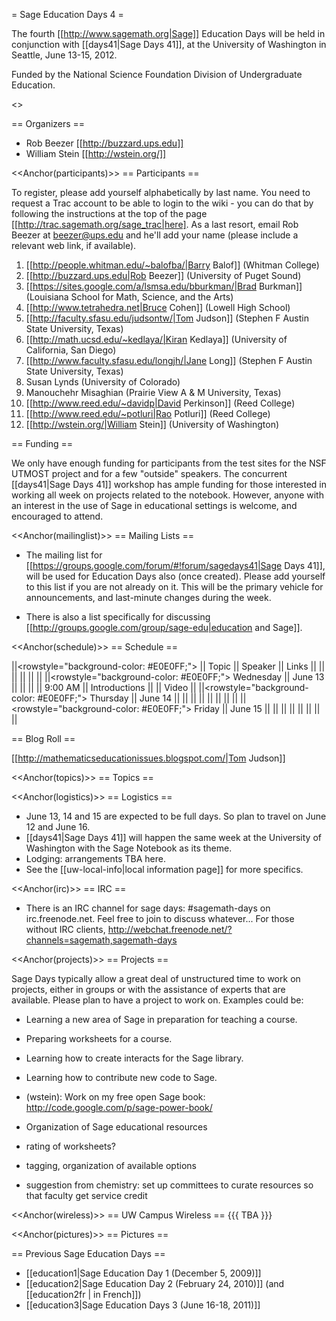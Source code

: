 = Sage Education Days 4 =

The fourth [[http://www.sagemath.org|Sage]] Education Days will be held in conjunction with [[days41|Sage Days 41]], at the University of Washington in Seattle, June 13-15, 2012.

Funded by the National Science Foundation Division of Undergraduate Education.

<<TableOfContents>>

== Organizers ==

 * Rob Beezer [[http://buzzard.ups.edu]]
 * William Stein [[http://wstein.org/]]

<<Anchor(participants)>>
== Participants ==

To register, please add yourself alphabetically by last name.  You need to request a Trac account to be able to login to the wiki - you can do that by following the instructions at the top of the page [[http://trac.sagemath.org/sage_trac|here].  As a last resort, email Rob Beezer  at beezer@ups.edu and he'll add your name (please include a relevant web link, if available).

 1. [[http://people.whitman.edu/~balofba/|Barry Balof]] (Whitman College)
 1. [[http://buzzard.ups.edu|Rob Beezer]] (University of Puget Sound)
 1. [[https://sites.google.com/a/lsmsa.edu/bburkman/|Brad Burkman]] (Louisiana School for Math, Science, and the Arts)
 1. [[http://www.tetrahedra.net|Bruce Cohen]] (Lowell High School)
 1. [[http://faculty.sfasu.edu/judsontw/|Tom Judson]] (Stephen F Austin State University, Texas)
 1. [[http://math.ucsd.edu/~kedlaya/|Kiran Kedlaya]] (University of California, San Diego)
 1. [[http://www.faculty.sfasu.edu/longjh/|Jane Long]] (Stephen F Austin State University, Texas)
 1. Susan Lynds (University of Colorado)
 1. Manouchehr Misaghian (Prairie View A & M University, Texas)
 1. [[http://www.reed.edu/~davidp|David Perkinson]] (Reed College)
 1. [[http://www.reed.edu/~potluri|Rao Potluri]] (Reed College)
 1. [[http://wstein.org/|William Stein]] (University of Washington)

== Funding ==

We only have enough funding for participants from the test sites for the NSF UTMOST project and for a few "outside" speakers.  The concurrent [[days41|Sage Days 41]] workshop has ample funding for those interested in working all week on projects related to the notebook.  However, anyone with an interest in the use of Sage in educational settings is welcome, and encouraged to attend.

<<Anchor(mailinglist)>>
== Mailing Lists ==

 * The mailing list for [[https://groups.google.com/forum/#!forum/sagedays41|Sage Days 41]],  will be used for Education Days also (once created).  Please add yourself to this list if you are not already on it.  This will be the primary vehicle for announcements, and last-minute changes during the week.

 * There is also a list specifically for discussing [[http://groups.google.com/group/sage-edu|education and Sage]].

<<Anchor(schedule)>>
== Schedule ==

||<rowstyle="background-color: #E0E0FF;"> || Topic || Speaker || Links ||
|| || || || ||
||<rowstyle="background-color: #E0E0FF;"> Wednesday || June 13 || || ||
||  9:00 AM || Introductions             || || Video ||
||<rowstyle="background-color: #E0E0FF;"> Thursday  || June 14 || || ||
||  ||  || ||  ||
||<rowstyle="background-color: #E0E0FF;"> Friday    || June 15 || || ||
||  ||  || ||  ||

== Blog Roll ==

[[http://mathematicseducationissues.blogspot.com/|Tom Judson]]

<<Anchor(topics)>>
== Topics ==



<<Anchor(logistics)>>
== Logistics ==

 * June 13, 14 and 15 are expected to be full days.  So plan to travel on June 12 and June 16.
 * [[days41|Sage Days 41]] will happen the same week at the University of Washington with the Sage Notebook as its theme.
 * Lodging: arrangements TBA here.
 * See the [[uw-local-info|local information page]] for more specifics.

<<Anchor(irc)>>
== IRC ==

 * There is an IRC channel for sage days: #sagemath-days on irc.freenode.net. Feel free to join to discuss whatever...   For those without IRC clients, http://webchat.freenode.net/?channels=sagemath,sagemath-days

<<Anchor(projects)>>
== Projects ==

Sage Days typically allow a great deal of unstructured time to work on projects, either in groups or with the assistance of experts that are available.  Please plan to have a project to work on.  Examples could be:

 * Learning a new area of Sage in preparation for teaching a course.
 * Preparing worksheets for a course.
 * Learning how to create interacts for the Sage library.
 * Learning how to contribute new code to Sage.
 * (wstein): Work on my free open Sage book: http://code.google.com/p/sage-power-book/

 * Organization of Sage educational resources
  * rating of worksheets?
  * tagging, organization of available options
  * suggestion from chemistry: set up committees to curate resources so that faculty get service credit




<<Anchor(wireless)>>
== UW Campus Wireless ==
{{{
TBA
}}}

<<Anchor(pictures)>>
== Pictures ==

== Previous Sage Education Days ==

 * [[education1|Sage Education Day 1 (December 5, 2009)]]
 * [[education2|Sage Education Day 2 (February 24, 2010)]] (and [[education2fr | in French]])
 * [[education3|Sage Education Days 3 (June 16-18, 2011)]]
